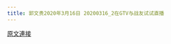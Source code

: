 ```yaml
---
title: 郭文贵2020年3月16日 20200316_2在GTV与战友试试直播
---
```


[原文連接](https://gnews.org/ThreadView/53478394)


